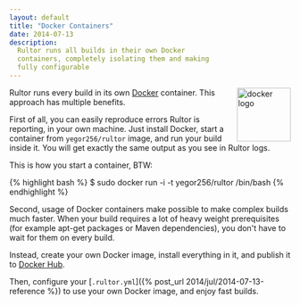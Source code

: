 ```yaml
---
layout: default
title: "Docker Containers"
date: 2014-07-13
description:
  Rultor runs all builds in their own Docker
  containers, completely isolating them and making
  fully configurable
---
```


<div style="float:right">
  <a href="http://www.docker.io">
    <img src="http://img.rultor.com/docker-logo.png" style="width:96px" alt="docker logo"/>
  </a>
</div>

Rultor runs every build in its own [Docker](http://www.docker.io) container.
This approach has multiple benefits.

First of all, you can easily reproduce errors Rultor is reporting,
in your own machine. Just install Docker, start a container from
`yegor256/rultor` image, and run your build inside it. You will get
exactly the same output as you see in Rultor logs.

This is how you start a container, BTW:

{% highlight bash %}
$ sudo docker run -i -t yegor256/rultor /bin/bash
{% endhighlight %}

Second, usage of Docker containers make possible to make
complex builds much faster. When your build requires a lot of
heavy weight prerequisites (for example apt-get packages or Maven
dependencies), you don't have to wait for them on every build.

Instead, create your own Docker image, install everything in it,
and publish it to [Docker Hub](https://hub.docker.com/).

Then, configure your [`.rultor.yml`]({% post_url 2014/jul/2014-07-13-reference %})
to use your own Docker image, and enjoy fast builds.
